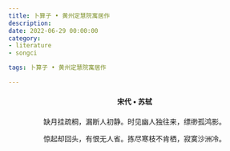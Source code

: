 ```yaml
---
title: 卜算子 • 黄州定慧院寓居作
description:
date: 2022-06-29 00:00:00
category:
- literature
- songci

tags: 卜算子 • 黄州定慧院寓居作

---
```


<div id="poem-author">
    宋代 • 苏轼
</div>
<div id="poem-body">
<p class="poem-paragraph">缺月挂疏桐，漏断人初静。时见幽人独往来，缥缈孤鸿影。</p>
<p class="poem-paragraph">惊起却回头，有恨无人省。拣尽寒枝不肯栖，寂寞沙洲冷。</p>

</div>

<style>

#poem-author {
    width: 100%;
    text-align: center;
    margin: 20px 0;
    font-weight: bold;
}
#poem-body {
    width: 100%;
    text-align: center;
}
.poem-paragraph {
    font-family: "仿宋"
}

</style>